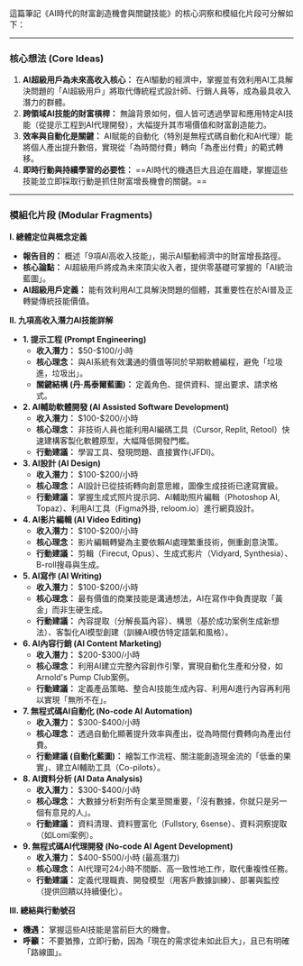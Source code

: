 這篇筆記《AI時代的財富創造機會與關鍵技能》的核心洞察和模組化片段可分解如下：

---

### **核心想法 (Core Ideas)**

1.  **AI超級用戶為未來高收入核心：** 在AI驅動的經濟中，掌握並有效利用AI工具解決問題的「AI超級用戶」將取代傳統程式設計師、行銷人員等，成為最具收入潛力的群體。
2.  **跨領域AI技能的財富槓桿：** 無論背景如何，個人皆可透過學習和應用特定AI技能（從提示工程到AI代理開發），大幅提升其市場價值和財富創造能力。
3.  **效率與自動化是關鍵：** AI賦能的自動化（特別是無程式碼自動化和AI代理）能將個人產出提升數倍，實現從「為時間付費」轉向「為產出付費」的範式轉移。
4.  **即時行動與持續學習的必要性：** ==AI時代的機遇巨大且迫在眉睫，掌握這些技能並立即採取行動是抓住財富增長機會的關鍵。==

---

### **模組化片段 (Modular Fragments)**

**I. 總體定位與概念定義**

*   **報告目的：** 概述「9項AI高收入技能」，揭示AI驅動經濟中的財富增長路徑。
*   **核心論點：** AI超級用戶將成為未來頂尖收入者，提供零基礎可掌握的「AI統治藍圖」。
*   **AI超級用戶定義：** 能有效利用AI工具解決問題的個體，其重要性在於AI普及正轉變傳統技能價值。

**II. 九項高收入潛力AI技能詳解**

*   **1. 提示工程 (Prompt Engineering)**
    *   **收入潛力：** \$50-\$100/小時
    *   **核心理念：** 與AI系統有效溝通的價值等同於早期軟體編程，避免「垃圾進，垃圾出」。
    *   **關鍵結構 (丹·馬泰爾藍圖)：** 定義角色、提供資料、提出要求、請求格式。
*   **2. AI輔助軟體開發 (AI Assisted Software Development)**
    *   **收入潛力：** \$100-\$200/小時
    *   **核心理念：** 非技術人員也能利用AI編碼工具（Cursor, Replit, Retool）快速建構客製化軟體原型，大幅降低開發門檻。
    *   **行動建議：** 學習工具、發現問題、直接實作(JFDI)。
*   **3. AI設計 (AI Design)**
    *   **收入潛力：** \$100-\$200/小時
    *   **核心理念：** AI設計已從技術轉向創意思維，圖像生成技術已達寫實級。
    *   **行動建議：** 掌握生成式照片提示詞、AI輔助照片編輯（Photoshop AI, Topaz）、利用AI工具（Figma外掛, reloom.io）進行網頁設計。
*   **4. AI影片編輯 (AI Video Editing)**
    *   **收入潛力：** \$100-\$200/小時
    *   **核心理念：** 影片編輯轉變為主要依賴AI處理繁重技術，側重創意決策。
    *   **行動建議：** 剪輯（Firecut, Opus）、生成式影片（Vidyard, Synthesia）、B-roll搜尋與生成。
*   **5. AI寫作 (AI Writing)**
    *   **收入潛力：** \$100-\$200/小時
    *   **核心理念：** 最有價值的商業技能是溝通想法，AI在寫作中負責提取「黃金」而非生硬生成。
    *   **行動建議：** 內容提取（分解長篇內容）、構思（基於成功案例生成新想法）、客製化AI模型創建（訓練AI模仿特定語氣和風格）。
*   **6. AI內容行銷 (AI Content Marketing)**
    *   **收入潛力：** \$200-\$300/小時
    *   **核心理念：** 利用AI建立完整內容創作引擎，實現自動化生產和分發，如Arnold's Pump Club案例。
    *   **行動建議：** 定義產品策略、整合AI技能生成內容、利用AI進行內容再利用以實現「無所不在」。
*   **7. 無程式碼AI自動化 (No-code AI Automation)**
    *   **收入潛力：** \$300-\$400/小時
    *   **核心理念：** 透過自動化顯著提升效率與產出，從為時間付費轉向為產出付費。
    *   **行動建議 (自動化藍圖)：** 繪製工作流程、關注能創造現金流的「低垂的果實」、建立AI輔助工具（Co-pilots）。
*   **8. AI資料分析 (AI Data Analysis)**
    *   **收入潛力：** \$300-\$400/小時
    *   **核心理念：** 大數據分析對所有企業至關重要，「沒有數據，你就只是另一個有意見的人」。
    *   **行動建議：** 資料清理、資料豐富化（Fullstory, 6sense）、資料洞察提取（如Lomi案例）。
*   **9. 無程式碼AI代理開發 (No-code AI Agent Development)**
    *   **收入潛力：** \$400-\$500/小時 (最高潛力)
    *   **核心理念：** AI代理可24小時不間斷、高一致性地工作，取代重複性任務。
    *   **行動建議：** 定義代理職責、開發模型（用客戶數據訓練）、部署與監控（提供回饋以持續優化）。

**III. 總結與行動號召**

*   **機遇：** 掌握這些AI技能是當前巨大的機會。
*   **呼籲：** 不要猶豫，立即行動，因為「現在的需求從未如此巨大」，且已有明確「路線圖」。